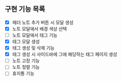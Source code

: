 ## 구현 기능 목록

- [x] 헤더 노트 추가 버튼 시 모달 생성
- [x] 노트 모달에서 배경 색상 선택
- [ ] 노트 모달에서 태그 기능
- [x] 태그 모달 생성
- [x] 태그 생성 및 삭제 기능
- [x] 태그 생성 시 사이드바에 그에 해당하는 태그 페이지 생성
- [ ] 노트 고정 기능
- [ ] 노트 정렬 기능
- [ ] 휴지통 기능
